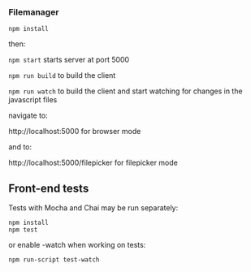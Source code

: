 ### Filemanager

`npm install`

then:

`npm start` starts server at port 5000

`npm run build` to build the client

`npm run watch` to build the client and start watching for changes in the javascript files

navigate to:

http://localhost:5000 for browser mode

and to:

http://localhost:5000/filepicker for filepicker mode







## Front-end tests

Tests with Mocha and Chai may be run separately:

```
npm install
npm test
```

or enable -watch when working on tests:

```
npm run-script test-watch
```